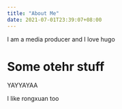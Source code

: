 ```yaml
---
title: "About Me"
date: 2021-07-01T23:39:07+08:00
---
```


I am a media producer and I love hugo

# Some otehr stuff

YAYYAYAA

I like rongxuan too
